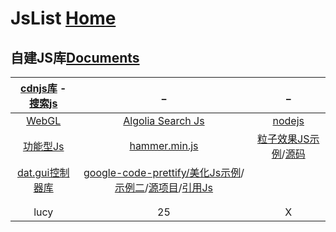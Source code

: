 # JsList  [Home](../index.md)

## 自建JS库[Documents](Doc/index.md)

| [cdnjs库](https://github.com/cdnjs/cdnjs/blob/master/ajax/libs/rxjs/2.1.10/rx.js) - [搜索js](https://cdnjs.com/) | _ | _ |
|:---:|:---:|:---:|
| [WebGL](webGL/index.md) | [Algolia Search Js](sag/index.md) | [nodejs](nodejs/index.md) |
| [功能型Js](https://bellard.org/) | [hammer.min.js](hammer.min.js) | [粒子效果JS示例](https://git.hust.cc/canvas-nest.js/)/[源码](https://github.com/hustcc/canvas-nest.js) |
| [dat.gui控制器库](https://github.com/dataarts/dat.gui) | [google-code-prettify/美化Js示例](https://raw.githack.com/google/code-prettify/master/styles/index.html)/[示例二](https://raw.githack.com/google/code-prettify/master/examples/quine.html)/[源项目](https://github.com/googlearchive/code-prettify)/[引用Js](https://cdn.jsdelivr.net/gh/google/code-prettify@master/loader/run_prettify.js) | []() |
| []() | []() | []() |
| []() | []() | []() |
| lucy | 25 | X |






